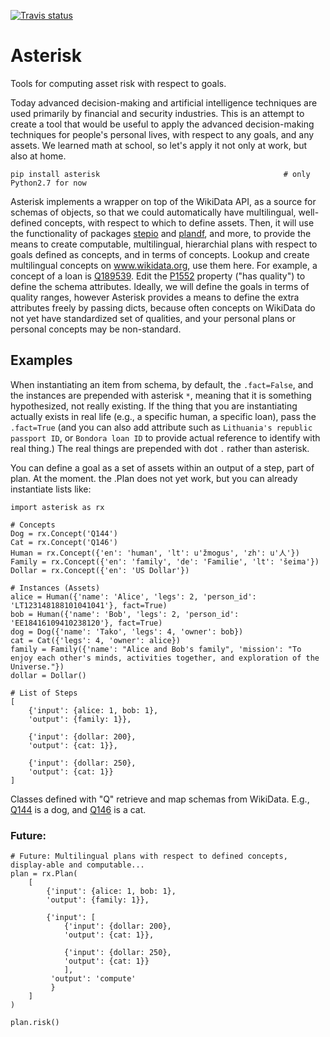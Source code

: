 [![Travis status](https://img.shields.io/travis/mindey/asterisk/master.svg?style=flat)](https://travis-ci.org/mindey/asterisk)
# Asterisk
Tools for computing asset risk with respect to goals.

Today advanced decision-making and artificial intelligence techniques are used primarily by financial and security industries. This is an attempt to create a tool that would be useful to apply the advanced decision-making techniques for people's personal lives, with respect to any goals, and any assets. We learned math at school, so let's apply it not only at work, but also at home.

    pip install asterisk                                         # only Python2.7 for now

Asterisk implements a wrapper on top of the WikiData API, as a source for schemas of objects, so that we could automatically have multilingual, well-defined concepts, with respect to which to define assets. Then, it will use the functionality of packages [stepio](https://github.com/WeFindX/PlanDF) and [plandf](https://github.com/WeFindX/PlanDF), and more, to provide the means to create computable, multilingual, hierarchial plans with respect to goals defined as concepts, and in terms of concepts. Lookup and create multilingual concepts on www.wikidata.org, use them here. For example, a concept of a loan is [Q189539](https://www.wikidata.org/wiki/Q189539). Edit the [P1552](https://www.wikidata.org/wiki/Property:P1552) property ("has quality") to define the schema attributes. Ideally, we will define the goals in terms of quality ranges, however Asterisk provides a means to define the extra attributes freely by passing dicts, because often concepts on WikiData do not yet have standardized set of qualities, and your personal plans or personal concepts may be non-standard.

## Examples

When instantiating an item from schema, by default, the ``.fact=False``, and the instances are prepended with asterisk ``*``, meaning that it is something hypothesized, not really existing. If the thing that you are instantiating actually exists in real life (e.g., a specific human, a specific loan), pass the ``.fact=True`` (and you can also add attribute such as ``Lithuania's republic passport ID``, or ``Bondora loan ID`` to provide actual reference to identify with real thing.) The real things are prepended with dot ``.`` rather than asterisk.

You can define a goal as a set of assets within an output of a step, part of plan. At the moment. the .Plan does not yet work, but you can already instantiate lists like:

```{python}
import asterisk as rx

# Concepts
Dog = rx.Concept('Q144')
Cat = rx.Concept('Q146')
Human = rx.Concept({'en': 'human', 'lt': u'žmogus', 'zh': u'人'})
Family = rx.Concept({'en': 'family', 'de': 'Familie', 'lt': 'šeima'})
Dollar = rx.Concept({'en': 'US Dollar'})

# Instances (Assets)
alice = Human({'name': 'Alice', 'legs': 2, 'person_id': 'LT123148188101041041'}, fact=True)
bob = Human({'name': 'Bob', 'legs': 2, 'person_id': 'EE18416109410238120'}, fact=True)
dog = Dog({'name': 'Tako', 'legs': 4, 'owner': bob})
cat = Cat({'legs': 4, 'owner': alice})
family = Family({'name': "Alice and Bob's family", 'mission': "To enjoy each other's minds, activities together, and exploration of the Universe."})
dollar = Dollar()

# List of Steps
[
    {'input': {alice: 1, bob: 1},
    'output': {family: 1}},
    
    {'input': {dollar: 200},
    'output': {cat: 1}},

    {'input': {dollar: 250},
    'output': {cat: 1}}
]
```
Classes defined with "Q" retrieve and map schemas from WikiData. E.g., [Q144](https://www.wikidata.org/wiki/Q144) is a dog, and [Q146](https://www.wikidata.org/wiki/Q144) is a cat.

### Future:

```{python}
# Future: Multilingual plans with respect to defined concepts, display-able and computable...
plan = rx.Plan(
    [
        {'input': {alice: 1, bob: 1},
        'output': {family: 1}},
        
        {'input': [
            {'input': {dollar: 200},
            'output': {cat: 1}},

            {'input': {dollar: 250},
            'output': {cat: 1}}
            ],
         'output': 'compute'
         }
    ]
)

plan.risk()
```
